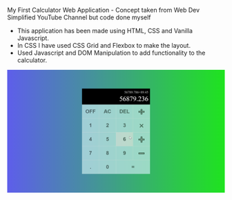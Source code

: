 My First Calculator Web Application - Concept taken from Web Dev Simplified YouTube Channel but code done myself

* This application has been made using HTML, CSS and Vanilla Javascript. 
* In CSS I have used CSS Grid and Flexbox to make the layout.
* Used Javascript and DOM Manipulation to add functionality to the calculator.

![alt text](images/calculator.png)
